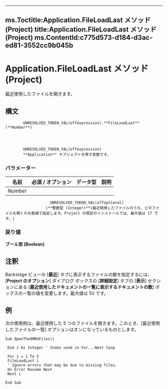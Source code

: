 

---
ms.Toctitle:Application.FileLoadLast メソッド (Project)
title:Application.FileLoadLast メソッド (Project)
ms.ContentId:c775d573-d184-d3ac-ed81-3552cc9b045b
---
# Application.FileLoadLast メソッド (Project)




最近使用したファイルを開きます。

## 構文

            UNRESOLVED_TOKEN_VAL(offexpression).**FileLoadLast**(**Number**)




            UNRESOLVED_TOKEN_VAL(offexpression)
            **Application** オブジェクトを表す変数です。

### パラメーター

|**名前**|**必須 / オプション**|**データ型**|**説明**|
|---|---|---|---|
|*Number*|
                        UNRESOLVED_TOKEN_VAL(offoptional)
                      |**整数型 (Integer)**|最近使用したファイルのうち、どのファイルを開くかを数値で指定します。Project の既定のインストールでは、最大値は 17 です。|



### 戻り値
**ブール型 (Boolean)**





## 注釈
Backstage ビューの [**最近**] タブに表示するファイルの数を指定するには、[**Project のオプション**] ダイアログ ボックスの [**詳細設定**] タブの [**表示**] セクションにある [**最近使用したドキュメントの一覧に表示するドキュメントの数**] ボックスの一覧の値を変更します。最大値は 50 です。



## 例
次の使用例は、最近使用した 5 つのファイルを開きます。このとき、[最近使用したファイルの一覧] オプションはオンになっているものとします。

```vba
Sub OpenThe9MRUFiles() 
 
 Dim i As Integer ' Index used in For...Next loop 
 
 For i = 1 To 5 
 FileLoadLast i 
 ' Ignore errors that may be due to missing files. 
 On Error Resume Next 
 Next i 
 
End Sub
```





